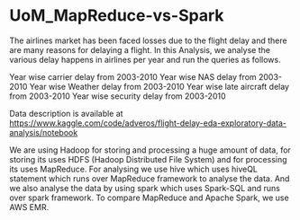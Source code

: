 # UoM_MapReduce-vs-Spark

The airlines market has been faced losses due to the flight delay and there are many reasons for delaying a flight. In this Analysis, we  analyse the various delay happens in airlines per year and run the queries as follows.

Year wise carrier delay from 2003-2010
Year wise NAS delay from 2003-2010
Year wise Weather delay from 2003-2010
Year wise late aircraft delay from 2003-2010
Year wise security delay from 2003-2010

Data description is available at https://www.kaggle.com/code/adveros/flight-delay-eda-exploratory-data-analysis/notebook

We are using Hadoop for storing and processing a huge amount of data, for storing its uses HDFS (Hadoop Distributed File System) and for processing its uses MapReduce. For analysing we use hive which uses hiveQL statement which runs over MapReduce framework to analyse the data. And we also analyse the data by using spark which uses Spark-SQL and runs over spark framework. To compare MapReduce and Apache Spark, we use AWS EMR. 